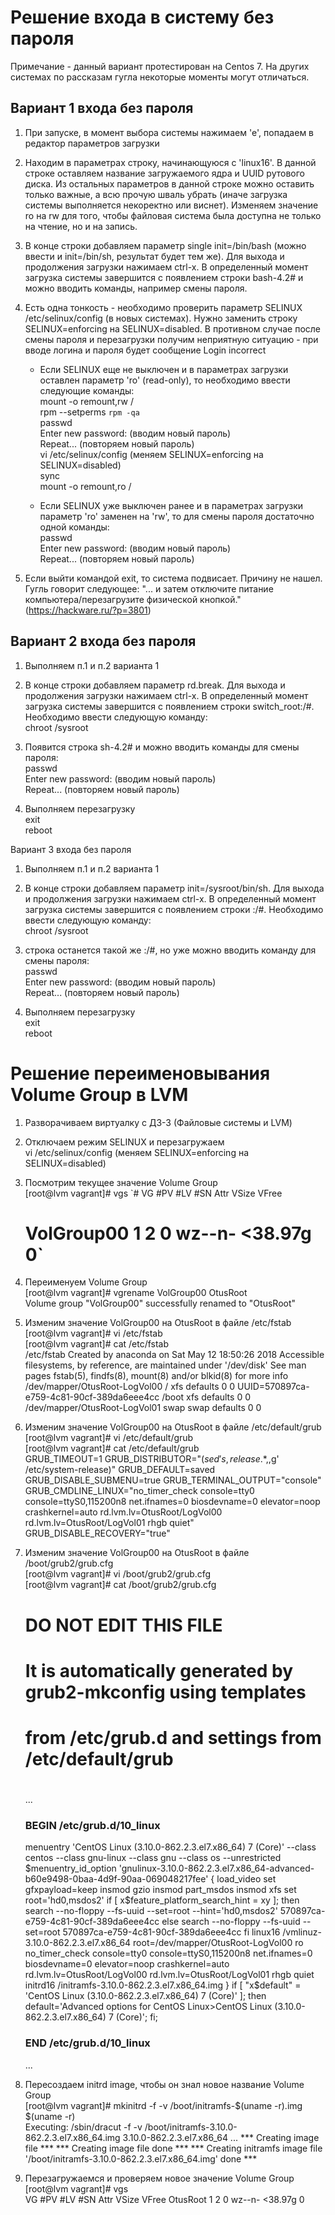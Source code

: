 # Решение входа в систему без пароля

Примечание - данный вариант протестирован на Centos 7. На других системах по рассказам гугла некоторые моменты могут отличаться.

## Вариант 1 входа без пароля 

1. При запуске, в момент выбора системы нажимаем 'e', попадаем в редактор параметров загрузки

2. Находим в параметрах строку, начинающуюся с 'linux16'. В данной строке оставляем название загружаемого ядра и UUID рутового диска. Из остальных параметров в данной строке можно оставить только важные, а всю прочую шваль убрать (иначе загрузка системы выполняется некоректно или виснет). Изменяем значение ro на rw для того, чтобы файловая система была доступна не только на чтение, но и на запись. 

3. В конце строки добавляем параметр single init=/bin/bash (можно ввести и init=/bin/sh, результат будет тем же). Для выхода и продолжения загрузки нажимаем ctrl-x. В определенный момент загрузка системы завершится с появлением строки bash-4.2# и можно вводить команды, например смены пароля.

4. Есть одна тонкость - необходимо проверить параметр SELINUX /etc/selinux/config (в новых системах). Нужно заменить строку SELINUX=enforcing на SELINUX=disabled. В противном случае после смены пароля и перезагрузки получим неприятную ситуацию - при вводе логина и пароля будет сообщение Login incorrect

	- Если SELINUX еще не выключен и в параметрах загрузки оставлен параметр 'ro' (read-only), то необходимо ввести следующие команды:  
		mount -o remount,rw /  
		rpm --setperms `rpm -qa`  
		passwd  
		Enter new password: (вводим новый пароль)  
		Repeat... (повторяем новый пароль)  
		vi /etc/selinux/config (меняем SELINUX=enforcing на SELINUX=disabled)  
		sync  
		mount -o remount,ro /  

	- Если SELINUX  уже выключен ранее и в параметрах загрузки параметр 'ro' заменен на 'rw', то для смены пароля достаточно одной команды:  
		passwd  
		Enter new password: (вводим новый пароль)  
		Repeat... (повторяем новый пароль)  

5. Если выйти командой exit, то система подвисает. Причину не нашел. Гугль говорит следующее: "... и затем отключите питание компьютера/перезагрузите физической кнопкой." (https://hackware.ru/?p=3801)

## Вариант 2 входа без пароля

1. Выполняем п.1 и п.2 варианта 1

2. В конце строки добавляем параметр rd.break. Для выхода и продолжения загрузки нажимаем ctrl-x. В определенный момент загрузка системы завершится с появлением строки switch_root:/#. Необходимо ввести следующую команду:  
		chroot /sysroot  

3. Появится строка sh-4.2# и можно вводить команды для смены пароля:  
		passwd  
		Enter new password: (вводим новый пароль)  
		Repeat... (повторяем новый пароль)  

4. Выполняем перезагрузку  
		exit  
		reboot  

Вариант 3 входа без пароля

1. Выполняем п.1 и п.2 варианта 1

2. В конце строки добавляем параметр init=/sysroot/bin/sh. Для выхода и продолжения загрузки нажимаем ctrl-x. В определенный момент загрузка системы завершится с появлением строки :/#. Необходимо ввести следующую команду:  
		chroot /sysroot  

3. строка останется такой же :/#, но уже можно вводить команду для смены пароля:  
		passwd  
		Enter new password: (вводим новый пароль)  
		Repeat... (повторяем новый пароль)  

4. Выполняем перезагрузку  
		exit  
		reboot  


# Решение переименовывания Volume Group в LVM

1. Разворачиваем виртуалку с ДЗ-3 (Файловые системы и LVM)

2. Отключаем режим SELINUX и перезагружаем  
		vi /etc/selinux/config (меняем SELINUX=enforcing на SELINUX=disabled)  

3.  Посмотрим текущее значение Volume Group  
		[root@lvm vagrant]# vgs
	`# VG         #PV #LV #SN Attr   VSize   VFree  
	# VolGroup00   1   2   0 wz--n- <38.97g    0`

4. Переименуем Volume Group  
		[root@lvm vagrant]# vgrename VolGroup00 OtusRoot  
	Volume group "VolGroup00" successfully renamed to "OtusRoot"  

5. Изменим значение VolGroup00 на OtusRoot в файле /etc/fstab  
		[root@lvm vagrant]# vi /etc/fstab  
		[root@lvm vagrant]# cat  /etc/fstab  
	/etc/fstab
	Created by anaconda on Sat May 12 18:50:26 2018
	Accessible filesystems, by reference, are maintained under '/dev/disk'
	See man pages fstab(5), findfs(8), mount(8) and/or blkid(8) for more info
	/dev/mapper/OtusRoot-LogVol00 /                       xfs     defaults        0 0
	UUID=570897ca-e759-4c81-90cf-389da6eee4cc /boot                   xfs     defaults        0 0
	/dev/mapper/OtusRoot-LogVol01 swap                    swap    defaults        0 0

6. Изменим значение VolGroup00 на OtusRoot в файле /etc/default/grub  
		[root@lvm vagrant]# vi /etc/default/grub  
		[root@lvm vagrant]# cat /etc/default/grub  
	GRUB_TIMEOUT=1
	GRUB_DISTRIBUTOR="$(sed 's, release .*$,,g' /etc/system-release)"
	GRUB_DEFAULT=saved
	GRUB_DISABLE_SUBMENU=true
	GRUB_TERMINAL_OUTPUT="console"
	GRUB_CMDLINE_LINUX="no_timer_check console=tty0 console=ttyS0,115200n8 net.ifnames=0 biosdevname=0 elevator=noop crashkernel=auto rd.lvm.lv=OtusRoot/LogVol00 rd.lvm.lv=OtusRoot/LogVol01 rhgb quiet"
	GRUB_DISABLE_RECOVERY="true"

7. Изменим значение VolGroup00 на OtusRoot в файле /boot/grub2/grub.cfg  
		[root@lvm vagrant]# vi /boot/grub2/grub.cfg  
		[root@lvm vagrant]# cat /boot/grub2/grub.cfg  
	#
	# DO NOT EDIT THIS FILE
	#
	# It is automatically generated by grub2-mkconfig using templates
	# from /etc/grub.d and settings from /etc/default/grub
	#
	...
	### BEGIN /etc/grub.d/10_linux ###
	menuentry 'CentOS Linux (3.10.0-862.2.3.el7.x86_64) 7 (Core)' --class centos --class gnu-linux --class gnu --class os --unrestricted $menuentry_id_option 'gnulinux-3.10.0-862.2.3.el7.x86_64-advanced-b60e9498-0baa-4d9f-90aa-069048217fee' {
		load_video
		set gfxpayload=keep
		insmod gzio
		insmod part_msdos
		insmod xfs
		set root='hd0,msdos2'
		if [ x$feature_platform_search_hint = xy ]; then
		  search --no-floppy --fs-uuid --set=root --hint='hd0,msdos2'  570897ca-e759-4c81-90cf-389da6eee4cc
		else
		  search --no-floppy --fs-uuid --set=root 570897ca-e759-4c81-90cf-389da6eee4cc
		fi
		linux16 /vmlinuz-3.10.0-862.2.3.el7.x86_64 root=/dev/mapper/OtusRoot-LogVol00 ro no_timer_check console=tty0 console=ttyS0,115200n8 net.ifnames=0 biosdevname=0 elevator=noop crashkernel=auto rd.lvm.lv=OtusRoot/LogVol00 rd.lvm.lv=OtusRoot/LogVol01 rhgb quiet 
		initrd16 /initramfs-3.10.0-862.2.3.el7.x86_64.img
	}
	if [ "x$default" = 'CentOS Linux (3.10.0-862.2.3.el7.x86_64) 7 (Core)' ]; then default='Advanced options for CentOS Linux>CentOS Linux (3.10.0-862.2.3.el7.x86_64) 7 (Core)'; fi;
	### END /etc/grub.d/10_linux ###
	...

8. Пересоздаем initrd image, чтобы он знал новое название Volume Group  
		[root@lvm vagrant]# mkinitrd -f -v /boot/initramfs-$(uname -r).img $(uname -r)  
	Executing: /sbin/dracut -f -v /boot/initramfs-3.10.0-862.2.3.el7.x86_64.img 3.10.0-862.2.3.el7.x86_64
	...
	*** Creating image file ***
	*** Creating image file done ***
	*** Creating initramfs image file '/boot/initramfs-3.10.0-862.2.3.el7.x86_64.img' done ***

9. Перезагружаемся и проверяем новое значение Volume Group  
		[root@lvm vagrant]# vgs  
	VG       #PV #LV #SN Attr   VSize   VFree
	OtusRoot   1   2   0 wz--n- <38.97g    0 



